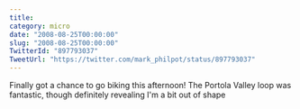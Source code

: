 ```yaml
---
title: 
category: micro
date: "2008-08-25T00:00:00"
slug: "2008-08-25T00:00:00"
TwitterId: "897793037"
TweetUrl: "https://twitter.com/mark_philpot/status/897793037"
---
```


Finally got a chance to go biking this afternoon! The Portola Valley loop was
fantastic, though definitely revealing I'm a bit out of shape
